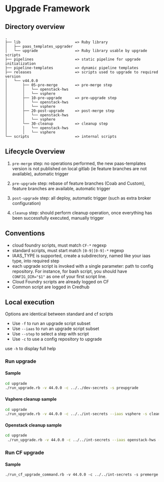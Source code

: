 # Upgrade Framework

## Directory overview

```
.
├── lib                         => Ruby library
│   ├── paas_templates_upgrader
│   └── upgrade                 => Ruby library usable by upgrade scripts
├── pipelines                   => static pipeline for upgrade initialization
├── pipeline-templates          => dynamic pipeline templates 
├── releases                    => scripts used to upgrade to required version
│   └── v44.0.0
│       ├── 05-pre-merge        => pre-merge step    
│       │   └── openstack-hws
│       │   └── vsphere
│       ├── 10-pre-upgrade      => pre-upgrade step
│       │   └── openstack-hws
│       │   └── vsphere
│       ├── 20-post-upgrade     => post-merge step
│       │   └── openstack-hws
│       │   └── vsphere
│       └── 30-cleanup          => cleanup step
│       │   └── openstack-hws
│       │   └── vsphere
└── scripts                     => internal scripts
```


## Lifecycle Overview

  1. `pre-merge` step: no operations performed, the new paas-templates version is not published on local gitlab (ie feature branches are not available), automatic trigger        
  
  2. `pre-upgrade` step: rebase of feature branches (Coab and Custom), feature branches are available, automatic trigger
  
  3. `post-upgrade` step: all deploy, automatic trigger (such as extra broker configuration)
  
  4. `cleanup` step: should perform cleanup operation, once everything has been successfully executed, manually trigger
  
## Conventions
 * cloud foundry scripts, must match `CF-*` regexp
 * standard scripts, must start match `[0-9][0-9]-*` regexp
 * IAAS_TYPE is supported, create a subdirectory, named like your iaas type, into required step
 * each upgrade script is invoked with a single parameter: path to config repository. For instance, for bash script, you should have `CONFIG_DIR="$1"` as one of your first script line.
 * Cloud Foundry scripts are already logged on CF
 * Common script are logged in Credhub

## Local execution

Options are identical between standard and cf scripts  
* Use `-f` to run an upgrade script subset
* Use `--iaas` to run an upgrade script subset
* Use `--step` to select a step with script
* Use `-c` to use a config repository to upgrade

use `-h` to display full help
 
### Run upgrade
#### Sample
```bash
cd upgrade
./run_upgrade.rb -v 44.0.0 -c ../../dev-secrets -s preupgrade
```

#### Vsphere cleanup sample
```bash
cd upgrade
./run_upgrade.rb -v 44.0.0 -c ../../int-secrets --iaas vsphere -s cleanup -f "01-feature*"
```


#### Openstack cleanup sample
```bash
cd upgrade
 ./run_upgrade.rb -v 44.0.0 -c ../../int-secrets --iaas openstack-hws -s cleanup -f "01-cloudflare-secret-cleanup" 
```

### Run CF upgrade

#### Sample
```
./run_cf_upgrade_command.rb -v 44.0.0 -c ../../int-secrets -s premerge
```